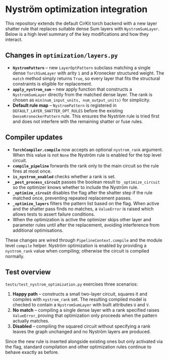 # Nyström optimization integration

This repository extends the default CirKit torch backend with a new layer shatter rule that replaces suitable dense Sum layers with `NystromSumLayer`. Below is a high level summary of the key modifications and how they interact.

## Changes in `optimization/layers.py`

- **`NystromPattern`** – new `LayerOptPattern` subclass matching a single dense `TorchSumLayer` with arity `1` and a Kronecker structured weight. The `match` method simply returns `True`, so every layer that fits the structural constraints is eligible for replacement.
- **`apply_nystrom_sum`** – new apply function that constructs a `NystromSumLayer` directly from the matched dense layer. The rank is chosen as `min(num_input_units, num_output_units)` for simplicity.
- **Default rule map** – `NystromPattern` is registered in `DEFAULT_LAYER_SHATTER_OPT_RULES` before the existing `DenseKroneckerPattern` rule. This ensures the Nyström rule is tried first and does not interfere with the remaining shatter or fuse rules.

## Compiler updates

- **`TorchCompiler.compile`** now accepts an optional `nystrom_rank` argument. When this value is not ``None`` the Nyström rule is enabled for the top level circuit.
- **`compile_pipeline`** forwards the rank only to the main circuit so the rule fires at most once.
- **`is_nystrom_enabled`** checks whether a rank is set.
- **`_post_process_circuit`** passes the boolean result to `_optimize_circuit` so the optimizer knows whether to include the Nyström rule.
- **`_optimize_circuit`** disables the flag after the shatter step if the rule matched once, preventing repeated replacement passes.
- **`_optimize_layers`** filters the pattern list based on the flag. When active and the shatter pass finds no matches, a ``ValueError`` is raised which allows tests to assert failure conditions.
- When the optimization is active the optimizer skips other layer and parameter
  rules until after the replacement, avoiding interference from additional
  optimisations.

These changes are wired through `PipelineContext.compile` and the module level `compile` helper. Nyström optimization is enabled by providing a `nystrom_rank` value when compiling; otherwise the circuit is compiled normally.

## Test overview

`tests/test_nystrom_optimization.py` exercises three scenarios:

1. **Happy path** – constructs a small two-layer circuit, squares it and compiles with `nystrom_rank` set. The resulting compiled model is checked to contain a `NystromSumLayer` with built attributes `U` and `V`.
2. **No match** – compiling a single dense layer with a rank specified raises `ValueError`, proving that optimization only proceeds when the pattern actually matches.
3. **Disabled** – compiling the squared circuit without specifying a rank leaves the graph unchanged and no Nyström layers are produced.

Since the new rule is inserted alongside existing ones but only activated via the flag, standard compilation and other optimization rules continue to behave exactly as before.
